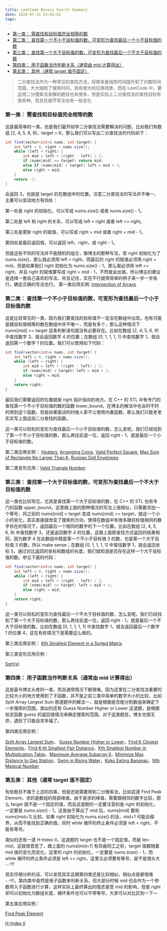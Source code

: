```yaml
---
title: LeetCode Binary Search Summary
date: 2020-07-31 23:04:01
tags:
---
```


<!-- TOC -->

- [第一类： 需查找和目标值完全相等的数](#第一类-需查找和目标值完全相等的数)
- [第二类： 查找第一个不小于目标值的数，可变形为查找最后一个小于目标值的数](#第二类-查找第一个不小于目标值的数可变形为查找最后一个小于目标值的数)
- [第三类： 查找第一个大于目标值的数，可变形为查找最后一个不大于目标值的数](#第三类-查找第一个大于目标值的数可变形为查找最后一个不大于目标值的数)
- [第四类： 用子函数当作判断关系（通常由 mid 计算得出）](#第四类-用子函数当作判断关系通常由-mid-计算得出)
- [第五类： 其他（通常 target 值不固定）](#第五类-其他通常-target-值不固定)

<!-- /TOC -->

> 二分查找法作为一种常见的查找方法，将原本是线性时间提升到了对数时间范围，大大缩短了搜索时间，具有很大的应用场景，而在 LeetCode 中，要运用二分搜索法来解的题目也有很多，但是实际上二分查找法的查找目标有很多种，而且在细节写法也有一些变化

### 第一类： 需查找和目标值完全相等的数

这是最简单的一类，也是我们最开始学二分查找法需要解决的问题，比如我们有数组 [2, 4, 5, 6, 9]，target = 6，那么我们可以写出二分查找法的代码如下：

```java
int find(vector<int>& nums, int target) {
    int left = 0, right = nums.size();
    while (left < right) {
        int mid = left + (right - left) / 2;
        if (nums[mid] == target) return mid;
        else if (nums[mid] < target) left = mid + 1;
        else right = mid;
    }
    return -1;
}
```

会返回 3，也就是 target 的在数组中的位置。注意二分查找法的写法并不唯一，主要可以变动地方有四处：

第一处是 right 的初始化，可以写成 nums.size() 或者 nums.size() - 1。

第二处是 left 和 right 的关系，可以写成 left < right 或者 left <= right。

第三处是更新 right 的赋值，可以写成 right = mid 或者 right = mid - 1。

第四处是最后返回值，可以返回 left，right，或 right - 1。

但是这些不同的写法并不能随机的组合，像博主的那种写法，若 right 初始化为了 nums.size()，那么就必须用 left < right，而最后的 right 的赋值必须用 right = mid。但是如果我们 right 初始化为 nums.size() - 1，那么就必须用 left <= right，并且 right 的赋值要写成 right = mid - 1，不然就会出错。所以博主的建议是选择一套自己喜欢的写法，并且记住，实在不行就带简单的例子来一步一步执行，确定正确的写法也行。
第一类应用实例:
[Intersection of Arrays](http://www.cnblogs.com/grandyang/p/5507129.html)

### 第二类： 查找第一个不小于目标值的数，可变形为查找最后一个小于目标值的数

这是比较常见的一类，因为我们要查找的目标值不一定会在数组中出现，也有可能是跟目标值相等的数在数组中并不唯一，而是有多个，那么这种情况下 nums[mid] == target 这条判断语句就没有必要存在。比如在数组 [2, 4, 5, 6, 9] 中查找数字 3，就会返回数字 4 的位置；在数组 [0, 1, 1, 1, 1] 中查找数字 1，就会返回第一个数字 1 的位置。我们可以使用如下代码：

```java
int find(vector<int>& nums, int target) {
    int left = 0, right = nums.size();
    while (left < right) {
        int mid = left + (right - left) / 2;
        if (nums[mid] < target) left = mid + 1;
        else right = mid;
    }
    return right;
}
```

最后我们需要返回的位置就是 right 指针指向的地方。在 C++ 的 STL 中有专门的查找第一个不小于目标值的数的函数 lower_bound，在博主的解法中也会时不时的用到这个函数。但是如果面试的时候人家不让使用内置函数，那么我们只能老老实实写上面这段二分查找的函数。

这一类可以轻松的变形为查找最后一个小于目标值的数，怎么变呢。我们已经找到了第一个不小于目标值的数，那么再往前退一位，返回 right - 1，就是最后一个小于目标值的数。

第二类应用实例：
[Heaters](http://www.cnblogs.com/grandyang/p/6181626.html), [Arranging Coins](http://www.cnblogs.com/grandyang/p/6026066.html), [Valid Perfect Square](http://www.cnblogs.com/grandyang/p/5619296.html), [Max Sum of Rectangle No Larger Than K](http://www.cnblogs.com/grandyang/p/5617660.html), [Russian Doll Envelopes](http://www.cnblogs.com/grandyang/p/5568818.html)

第二类变形应用：[Valid Triangle Number](http://www.cnblogs.com/grandyang/p/7053730.html)

### 第三类： 查找第一个大于目标值的数，可变形为查找最后一个不大于目标值的数

这一类也比较常见，尤其是查找第一个大于目标值的数，在 C++ 的 STL 也有专门的函数 upper_bound，这里跟上面的那种情况的写法上很相似，只需要添加一个等号，将之前的 nums[mid] < target 变成 nums[mid] <= target，就这一个小小的变化，其实直接就改变了搜索的方向，使得在数组中有很多跟目标值相同的数字存在的情况下，返回最后一个相同的数字的下一个位置。比如在数组 [2, 4, 5, 6, 9] 中查找数字 3，还是返回数字 4 的位置，这跟上面那查找方式返回的结果相同，因为数字 4 在此数组中既是第一个不小于目标值 3 的数，也是第一个大于目标值 3 的数，所以 make sense；在数组 [0, 1, 1, 1, 1] 中查找数字 1，就会返回坐标 5，通过对比返回的坐标和数组的长度，我们就知道是否存在这样一个大于目标值的数。参见下面的代码：

```java
int find(vector<int>& nums, int target) {
    int left = 0, right = nums.size();
    while (left < right) {
        int mid = left + (right - left) / 2;
        if (nums[mid] <= target) left = mid + 1;
        else right = mid;
    }
    return right;
}
```

这一类可以轻松的变形为查找最后一个不大于目标值的数，怎么变呢。我们已经找到了第一个大于目标值的数，那么再往前退一位，返回 right - 1，就是最后一个不大于目标值的数。比如在数组 [0, 1, 1, 1, 1] 中查找数字 1，就会返回最后一个数字 1 的位置 4，这在有些情况下是需要这么做的。

第三类应用实例：
[Kth Smallest Element in a Sorted Matrix](http://www.cnblogs.com/grandyang/p/5727892.html)

第三类变形应用示例：

[Sqrt(x)](http://www.cnblogs.com/grandyang/p/4346413.html)

### 第四类： 用子函数当作判断关系（通常由 mid 计算得出）

这是最令博主头疼的一类，而且通常情况下都很难。因为这里在二分查找法重要的比较大小的地方使用到了子函数，并不是之前三类中简单的数字大小的比较，比如 Split Array Largest Sum 那道题中的解法一，就是根据是否能分割数组来确定下一步搜索的范围。类似的还有 Guess Number Higher or Lower 这道题，是根据给定函数 guess 的返回值情况来确定搜索的范围。对于这类题目，博主也很无奈，遇到了只能自求多福了。

第四类应用实例：

[Split Array Largest Sum](http://www.cnblogs.com/grandyang/p/5933787.html)， [Guess Number Higher or Lower](http://www.cnblogs.com/grandyang/p/5666502.html)，[Find K Closest Elements](http://www.cnblogs.com/grandyang/p/7519466.html)，[Find K-th Smallest Pair Distance](http://www.cnblogs.com/grandyang/p/8627783.html)，[Kth Smallest Number in Multiplication Table](http://www.cnblogs.com/grandyang/p/8367505.html)，[Maximum Average Subarray II](http://www.cnblogs.com/grandyang/p/8021421.html)，[Minimize Max Distance to Gas Station](http://www.cnblogs.com/grandyang/p/8970057.html)，[Swim in Rising Water](http://www.cnblogs.com/grandyang/p/9017300.html)，[Koko Eating Bananas](https://www.cnblogs.com/grandyang/p/10807121.html)，[Nth Magical Number](https://www.cnblogs.com/grandyang/p/11148889.html)

### 第五类： 其他（通常 target 值不固定）

有些题目不属于上述的四类，但是还是需要用到二分搜索法，比如这道 Find Peak Element，求的是数组的局部峰值。由于是求的峰值，需要跟相邻的数字比较，那么 target 就不是一个固定的值，而且这道题的一定要注意的是 right 的初始化，一定要是 nums.size() - 1，这是由于算出了 mid 后，nums[mid] 要和 nums[mid+1] 比较，如果 right 初始化为 nums.size() 的话，mid+1 可能会越界，从而不能找到正确的值，同时 while 循环的终止条件必须是 left < right，不能有等号。

类似的还有一道 H-Index II，这道题的 target 也不是一个固定值，而是 len-mid，这就很意思了，跟上面的 nums[mid+1] 有异曲同工之妙，target 值都随着 mid 值的变化而变化，这里的 right 的初始化，一定要是 nums.size() - 1，而 while 循环的终止条件必须是 left <= right，这里又必须要有等号，是不是很头大 -.-!!!

其实仔细分析的话，可以发现其实这跟第四类还是比较相似，相似点是都很难 -.-!!!，第四类中虽然是用子函数来判断关系，但大部分时候 mid 也会作为一个参数带入子函数进行计算，这样实际上最终算出的值还是受 mid 的影响，但是 right 却可以初始化为数组长度，循环条件也可以不带等号，大家可以对比区别一下～

第五类应用实例：

[Find Peak Element](https://www.cnblogs.com/grandyang/p/4217175.html#4111463)

[H-Index II](http://www.cnblogs.com/grandyang/p/4782695.html)
